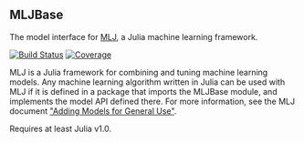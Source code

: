 ## MLJBase

The model interface for
[MLJ](https://github.com/alan-turing-institute/MLJ.jl), a Julia
machine learning framework.

[![Build Status](https://travis-ci.com/alan-turing-institute/MLJBase.jl.svg?branch=master)](https://travis-ci.com/alan-turing-institute/MLJBase.jl)
[![Coverage](http://codecov.io/github/alan-turing-institute/MLJBase.jl/coverage.svg?branch=master)](http://codecov.io/github/alan-turing-institute/MLJBase.jl?branch=master)

MLJ is a Julia framework for combining and tuning machine learning
models. Any machine learning algorithm written in Julia can be used
with MLJ if it is defined in a package that imports the MLJBase
module, and implements the model API defined there. For more
information, see the MLJ document ["Adding Models for General Use"](https://alan-turing-institute.github.io/MLJ.jl/dev/adding_models_for_general_use/).

Requires at least Julia v1.0.


